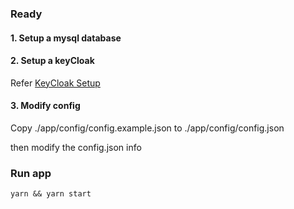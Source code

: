 ### Ready

#### 1. Setup a mysql database

#### 2. Setup a keyCloak

Refer [KeyCloak Setup](./keycloak/readme.md)

#### 3. Modify config

Copy ./app/config/config.example.json to ./app/config/config.json

then modify the config.json info

### Run app

```
yarn && yarn start
```
